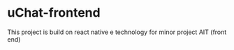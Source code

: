 # uChat-frontend
This project is build on react native e technology for  minor project AIT (front end)

